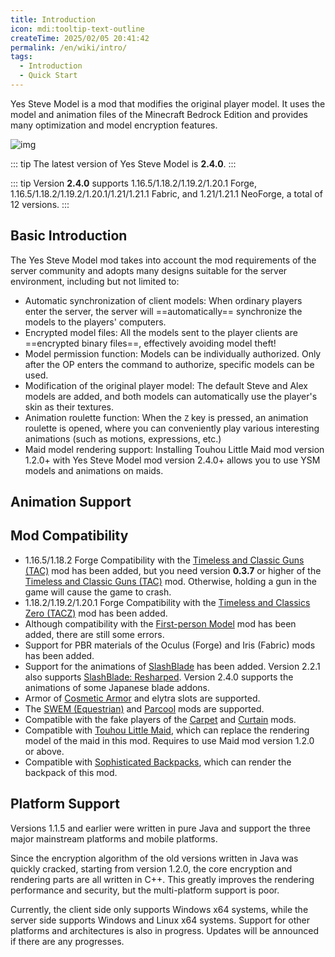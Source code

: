 ```yaml
---
title: Introduction
icon: mdi:tooltip-text-outline
createTime: 2025/02/05 20:41:42
permalink: /en/wiki/intro/
tags:
  - Introduction
  - Quick Start
---
```


Yes Steve Model is a mod that modifies the original player model. It uses the model and animation files of the Minecraft Bedrock Edition and provides many optimization and model encryption features.

![img](https://s2.loli.net/2023/01/01/RAor58n6LBct3kW.jpg)

::: tip
The latest version of Yes Steve Model is **2.4.0**.
:::

::: tip
Version **2.4.0** supports 1.16.5/1.18.2/1.19.2/1.20.1 Forge, 1.16.5/1.18.2/1.19.2/1.20.1/1.21/1.21.1 Fabric, and 1.21/1.21.1 NeoForge, a total of 12 versions.
:::

## Basic Introduction

The Yes Steve Model mod takes into account the mod requirements of the server community and adopts many designs suitable for the server environment, including but not limited to:

- Automatic synchronization of client models: When ordinary players enter the server, the server will ==automatically== synchronize the models to the players' computers.
- Encrypted model files: All the models sent to the player clients are ==encrypted binary files==, effectively avoiding model theft!
- Model permission function: Models can be individually authorized. Only after the OP enters the command to authorize, specific models can be used.
- Modification of the original player model: The default Steve and Alex models are added, and both models can automatically use the player's skin as their textures.
- Animation roulette function: When the `Z` key is pressed, an animation roulette is opened, where you can conveniently play various interesting animations (such as motions, expressions, etc.)
- Maid model rendering support: Installing Touhou Little Maid mod version 1.2.0+ with Yes Steve Model mod version 2.4.0+ allows you to use YSM models and animations on maids.

## Animation Support

<CardGrid>
  <ImageCard
    image="https://s2.loli.net/2023/07/21/25SgTJLdlU1iYCQ.jpg"
    title="First-person Model"
    description="The mod name is First-person Model, but there are still some errors that are difficult to solve."
    href="/"
  />
  <ImageCard
    image="https://s2.loli.net/2023/07/20/N6sOS9ea5xwfn8t.jpg"
    title="TAC/TACZ (Timeless and Classic Guns)"
    description="Perfectly compatible with the gun-holding, reloading, aiming, firing and many other motions of this mod."
    href="/"
  />
  <ImageCard
    image="https://s2.loli.net/2024/02/14/71QyVR6NSHmbdo3.jpg"
    title="Carry On"
    description="Capable of playing the corresponding animation when the player picks up other blocks or entities. With the Carry On mod for Minecraft 1.19.2 and 1.20 you can even pick up other players, so you can cultivate feelings with your friends on the server."
    href="/"
  />
  <ImageCard
    image="https://s2.loli.net/2024/02/14/LfQxMCZKNAtzsOG.jpg"
    title="SlashBlade"
    description="Capable of rendering some specific main and off-hand Slash Blades. Version 2.3.0 adds compatibility with SlashBlade animations, with 33 new animations. You can refer to the slashblade.animation.json file of the default model."
    href="/"
  />
  <ImageCard
    image="https://s2.loli.net/2024/08/14/jlzG2E5FpvCQyaq.jpg"
    title="SWEM (Equestrian)"
    description="11 new animations are added. You can refer to the swem.animation.json file of the default model."
    href="/"
  />
  <ImageCard
    image="https://s2.loli.net/2024/08/14/aV72OGH8pzrvW5R.jpg"
    title="Parcool"
    description="35 new animations are added. You can refer to the parcool.animation.json file of the default model."
    href="/"
  />
  <ImageCard
    image="https://s2.loli.net/2025/03/05/WoZCTghkiP1pr2S.jpg"
    title="Touhou Little Maid"
    description="15 new animations are added. You can refer to the tlm.animation.json file of the default model."
    href="/"
  />
  <ImageCard
    image="https://s2.loli.net/2025/03/05/8Wzm6vdPlyDeYBC.jpg"
    title="Sophisticated Backpacks"
    description="Capable of rendering Sophisticated Backpacks"
    href="/"
  />
</CardGrid>

## Mod Compatibility

- 1.16.5/1.18.2 Forge
  Compatibility with the [Timeless and Classic Guns (TAC)](https://www.curseforge.com/minecraft/mc-mods/timeless-and-classic-guns-tac) mod has been added, but you need version **0.3.7** or higher of the [Timeless and Classic Guns (TAC)](https://www.curseforge.com/minecraft/mc-mods/timeless-and-classic-guns-tac) mod. Otherwise, holding a gun in the game will cause the game to crash.
- 1.18.2/1.19.2/1.20.1 Forge
  Compatibility with the [Timeless and Classics Zero (TACZ)](https://www.curseforge.com/minecraft/mc-mods/timeless-and-classics-zero) mod has been added.
- Although compatibility with the [First-person Model](https://www.curseforge.com/minecraft/mc-mods/first-person-model) mod has been added, there are still some errors.
- Support for PBR materials of the Oculus (Forge) and Iris (Fabric) mods has been added.
- Support for the animations of [SlashBlade](https://www.curseforge.com/minecraft/mc-mods/slashblade) has been added. Version 2.2.1 also supports [SlashBlade: Resharped](https://www.curseforge.com/minecraft/mc-mods/slashblade-resharped). Version 2.4.0 supports the animations of some Japanese blade addons.
- Armor of [Cosmetic Armor](https://www.curseforge.com/minecraft/mc-mods/cosmetic-armor-reworked) and elytra slots are supported.
- The [SWEM (Equestrian)](https://www.curseforge.com/minecraft/mc-mods/swem) and [Parcool](https://www.curseforge.com/minecraft/mc-mods/parcool) mods are supported.
- Compatible with the fake players of the [Carpet](https://www.curseforge.com/minecraft/mc-mods/carpet) and [Curtain](https://www.curseforge.com/minecraft/mc-mods/curtain) mods.
- Compatible with [Touhou Little Maid](https://www.curseforge.com/minecraft/mc-mods/touhou-little-maid), which can replace the rendering model of the maid in this mod. Requires to use Maid mod version 1.2.0 or above.
- Compatible with [Sophisticated Backpacks](https://modrinth.com/mod/sophisticated-backpacks), which can render the backpack of this mod.

## Platform Support

Versions 1.1.5 and earlier were written in pure Java and support the three major mainstream platforms and mobile platforms.

Since the encryption algorithm of the old versions written in Java was quickly cracked, starting from version 1.2.0, the core encryption and rendering parts are all written in C++. This greatly improves the rendering performance and security, but the multi-platform support is poor.

Currently, the client side only supports Windows x64 systems, while the server side supports Windows and Linux x64 systems. Support for other platforms and architectures is also in progress. Updates will be announced if there are any progresses.
